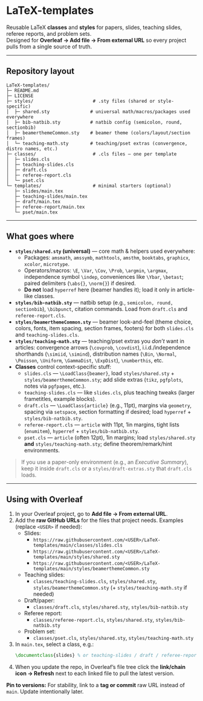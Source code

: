 # LaTeX-templates

Reusable LaTeX **classes** and **styles** for papers, slides, teaching slides, referee reports, and problem sets.  
Designed for **Overleaf → Add file → From external URL** so every project pulls from a single source of truth.

---

## Repository layout

```
LaTeX-templates/
├─ README.md
├─ LICENSE
├─ styles/                      # .sty files (shared or style-specific)
│  ├─ shared.sty               # universal math/macros/packages used everywhere
│  ├─ bib-natbib.sty           # natbib config (semicolon, round, sectionbib)
│  ├─ beamerthemeCommon.sty    # beamer theme (colors/layout/section frames)
│  └─ teaching-math.sty        # teaching/pset extras (convergence, distro names, etc.)
├─ classes/                     # .cls files — one per template
│  ├─ slides.cls
│  ├─ teaching-slides.cls
│  ├─ draft.cls
│  ├─ referee-report.cls
│  └─ pset.cls
└─ templates/                   # minimal starters (optional)
   ├─ slides/main.tex
   ├─ teaching-slides/main.tex
   ├─ draft/main.tex
   ├─ referee-report/main.tex
   └─ pset/main.tex
```

---

## What goes where

- **`styles/shared.sty` (universal)** — core math & helpers used everywhere:
  - Packages: `amsmath`, `amssymb`, `mathtools`, `amsthm`, `booktabs`, `graphicx`, `xcolor`, `microtype`.
  - Operators/macros: `\E`, `\Var`, `\Cov`, `\Prob`, `\argmin`, `\argmax`, independence symbol `\indep`, conveniences like `\Ybar`, `\betast`; paired delimiters (`\abs{}`, `\norm{}`) if desired.
  - **Do not** load `hyperref` here (beamer handles it); load it only in article-like classes.
- **`styles/bib-natbib.sty`** — natbib setup (e.g., `semicolon, round, sectionbib`), `\bibpunct`, citation commands. Load from `draft.cls` and `referee-report.cls`.
- **`styles/beamerthemeCommon.sty`** — beamer look-and-feel (theme choice, colors, fonts, item spacing, section frames, footers) for both `slides.cls` and `teaching-slides.cls`.
- **`styles/teaching-math.sty`** — teaching/pset extras you *don’t* want in articles: convergence arrows (`\covprob`, `\covdist`), i.i.d./independence shorthands (`\simiid`, `\simind`), distribution names (`\Bin`, `\Normal`, `\Poisson`, `\Uniform`, `\GammaDist`, `\ExpDist`), `\numberthis`, etc.
- **Classes** control context-specific stuff:
  - `slides.cls` — `\LoadClass{beamer}`, load `styles/shared.sty` + `styles/beamerthemeCommon.sty`; add slide extras (`tikz`, `pgfplots`, notes via `pgfpages`, etc.).
  - `teaching-slides.cls` — like `slides.cls`, plus teaching tweaks (larger frametitles, example blocks).
  - `draft.cls` — `\LoadClass{article}` (e.g., 11pt), margins via `geometry`, spacing via `setspace`, section formatting if desired; load `hyperref` + `styles/bib-natbib.sty`.
  - `referee-report.cls` — `article` with 11pt, 1in margins, tight lists (`enumitem`), `hyperref` + `styles/bib-natbib.sty`.
  - `pset.cls` — `article` (often 12pt), 1in margins; load `styles/shared.sty` **and** `styles/teaching-math.sty`; define theorem/remark/hint environments.

> If you use a paper-only environment (e.g., an *Executive Summary*), keep it inside `draft.cls` or a `styles/draft-extras.sty` that `draft.cls` loads.

---

## Using with Overleaf

1. In your Overleaf project, go to **Add file → From external URL**.
2. Add the **raw GitHub URLs** for the files that project needs. Examples (replace `<USER>` if needed):
   - Slides:
     - `https://raw.githubusercontent.com/<USER>/LaTeX-templates/main/classes/slides.cls`
     - `https://raw.githubusercontent.com/<USER>/LaTeX-templates/main/styles/shared.sty`
     - `https://raw.githubusercontent.com/<USER>/LaTeX-templates/main/styles/beamerthemeCommon.sty`
   - Teaching slides:
     - `classes/teaching-slides.cls`, `styles/shared.sty`, `styles/beamerthemeCommon.sty` (+ `styles/teaching-math.sty` if needed)
   - Draft/paper:
     - `classes/draft.cls`, `styles/shared.sty`, `styles/bib-natbib.sty`
   - Referee report:
     - `classes/referee-report.cls`, `styles/shared.sty`, `styles/bib-natbib.sty`
   - Problem set:
     - `classes/pset.cls`, `styles/shared.sty`, `styles/teaching-math.sty`
3. In `main.tex`, select a class, e.g.:
   ```tex
   \documentclass{slides} % or teaching-slides / draft / referee-report / pset
   ```
4. When you update the repo, in Overleaf’s file tree click the **link/chain icon → Refresh** next to each linked file to pull the latest version.

**Pin to versions:** For stability, link to a **tag or commit** raw URL instead of `main`. Update intentionally later.


